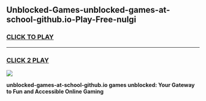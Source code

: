 
## Unblocked-Games-unblocked-games-at-school-github.io-Play-Free-nulgi
<h3>
<a href="https://premium76.site?title=unblocked-games-at-school-github.io&ref=10A">CLICK TO PLAY</a></h3>
<hr>

<h3>
<a href="https://premium76.site?title=unblocked-games-at-school-github.io&ref=10A">CLICK 2 PLAY</a>
  
</h3>

<a href="https://premium76.site?title=unblocked-games-at-school-github.io&ref=10A"><img src="https://clearcache.store/games.png"></a>


**unblocked-games-at-school-github.io games unblocked: Your Gateway to Fun and Accessible Online Gaming**
